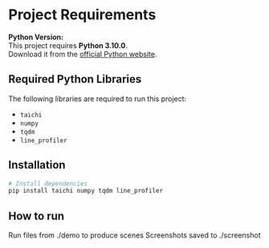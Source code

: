 # Project Requirements

**Python Version:**  
This project requires **Python 3.10.0**.  
Download it from the [official Python website](https://www.python.org/downloads/release/python-3100/).

## Required Python Libraries

The following libraries are required to run this project:

- `taichi`
- `numpy`
- `tqdm`
- `line_profiler`

## Installation

```bash
# Install dependencies
pip install taichi numpy tqdm line_profiler
```

## How to run

Run files from ./demo to produce scenes
Screenshots saved to ./screenshot


